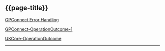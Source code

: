 ## {{page-title}}

<i class="fa fa-link"></i> [GPConnect Error Handling](https://digital.nhs.uk/developer/api-catalogue/gp-connect-general-pages/error-handling)

<i class="fa fa-link"></i> [GPConnect-OperationOutcome-1](https://fhir.nhs.uk/STU3/StructureDefinition/GPConnect-OperationOutcome-1)

<i class="fa fa-link"></i> [UKCore-OperationOutcome](https://simplifier.net/guide/uk-core-implementation-guide-stu3-sequence/Home/ProfilesandExtensions/Profile-UKCore-OperationOutcome)

---